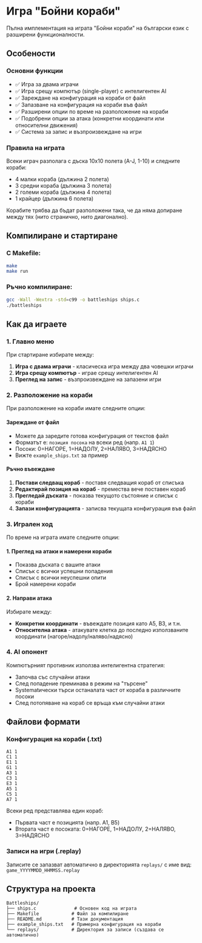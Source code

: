 # Игра "Бойни кораби"

Пълна имплементация на играта "Бойни кораби" на български език с разширени функционалности.

## Особености

### Основни функции
- ✅ Игра за двама играчи
- ✅ Игра срещу компютър (single-player) с интелигентен AI
- ✅ Зареждане на конфигурация на кораби от файл
- ✅ Запазване на конфигурация на кораби във файл
- ✅ Разширени опции по време на разположение на кораби
- ✅ Подобрени опции за атака (конкретни координати или относителни движения)
- ✅ Система за запис и възпроизвеждане на игри

### Правила на играта
Всеки играч разполага с дъска 10x10 полета (A-J, 1-10) и следните кораби:
- 4 малки кораба (дължина 2 полета)
- 3 средни кораба (дължина 3 полета)  
- 2 големи кораба (дължина 4 полета)
- 1 крайцер (дължина 6 полета)

Корабите трябва да бъдат разположени така, че да няма допиране между тях (нито странично, нито диагонално).

## Компилиране и стартиране

### С Makefile:
```bash
make
make run
```

### Ръчно компилиране:
```bash
gcc -Wall -Wextra -std=c99 -o battleships ships.c
./battleships
```

## Как да играете

### 1. Главно меню
При стартиране избирате между:
1. **Игра с двама играчи** - класическа игра между два човешки играчи
2. **Игра срещу компютър** - играе срещу интелигентен AI
3. **Преглед на запис** - възпроизвеждане на запазени игри

### 2. Разположение на кораби

При разположение на кораби имате следните опции:

#### Зареждане от файл
- Можете да заредите готова конфигурация от текстов файл
- Форматът е: `позиция посока` на всеки ред (напр. `A1 1`)
- Посоки: 0=НАГОРЕ, 1=НАДОЛУ, 2=НАЛЯВО, 3=НАДЯСНО
- Вижте `example_ships.txt` за пример

#### Ръчно въвеждане
1. **Постави следващ кораб** - поставя следващия кораб от списъка
2. **Редактирай позиция на кораб** - премества вече поставен кораб
3. **Прегледай дъската** - показва текущото състояние и списък с кораби
4. **Запази конфигурацията** - записва текущата конфигурация във файл

### 3. Игрален ход

По време на играта имате следните опции:

#### 1. Преглед на атаки и намерени кораби
- Показва дъската с вашите атаки
- Списък с всички успешни попадения
- Списък с всички неуспешни опити
- Брой намерени кораби

#### 2. Направи атака
Избирате между:
- **Конкретни координати** - въвеждате позиция като A5, B3, и т.н.
- **Относителна атака** - атакувате клетка до последно използваните координати (нагоре/надолу/наляво/надясно)

### 4. AI опонент

Компютърният противник използва интелигентна стратегия:
- Започва със случайни атаки
- След попадение преминава в режим на "търсене"
- Systematически търси останалата част от кораба в различните посоки
- След потопяване на кораб се връща към случайни атаки

## Файлови формати

### Конфигурация на кораби (.txt)
```
A1 1
C1 1  
E1 1
G1 1
A3 1
C3 1
E3 1
A5 1
C5 1
A7 1
```

Всеки ред представлява един кораб:
- Първата част е позицията (напр. A1, B5)
- Втората част е посоката: 0=НАГОРЕ, 1=НАДОЛУ, 2=НАЛЯВО, 3=НАДЯСНО

### Записи на игри (.replay)
Записите се запазват автоматично в директорията `replays/` с име вид:
`game_YYYYMMDD_HHMMSS.replay`

## Структура на проекта

```
Battleships/
├── ships.c              # Основен код на играта
├── Makefile            # Файл за компилиране
├── README.md           # Тази документация
├── example_ships.txt   # Примерна конфигурация на кораби
└── replays/            # Директория за записи (създава се автоматично)
```